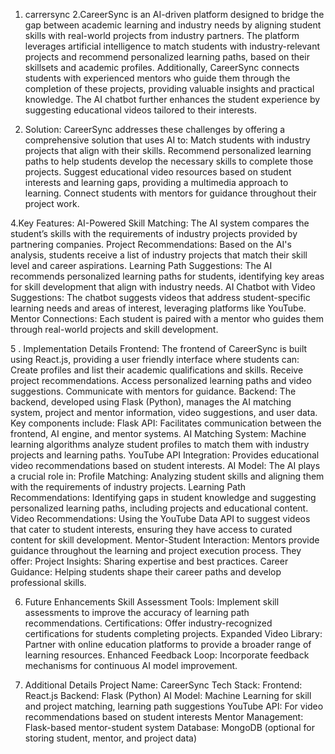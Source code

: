 1. carrersync
2.CareerSync is an AI-driven platform designed to bridge the gap between academic learning and industry needs by aligning student skills with real-world projects from industry partners. The platform leverages artificial intelligence to match students with industry-relevant projects and recommend personalized learning paths, based on their skillsets and academic profiles. Additionally, CareerSync connects students with experienced mentors who guide them through the completion of these projects, providing valuable insights and practical knowledge. The AI chatbot further enhances the student experience by suggesting educational videos tailored to their interests.

3. Solution:
CareerSync addresses these challenges by offering a comprehensive solution that uses AI to:
Match students with industry projects that align with their skills.
Recommend personalized learning paths to help students develop the necessary skills to complete those projects.
Suggest educational video resources based on student interests and learning gaps, providing a multimedia approach to learning.
Connect students with mentors for guidance throughout their project work.

4.Key Features:
AI-Powered Skill Matching: The AI system compares the student’s skills with the requirements of industry projects provided by partnering companies.
Project Recommendations: Based on the AI's analysis, students receive a list of industry projects that match their skill level and career aspirations.
Learning Path Suggestions: The AI recommends personalized learning paths for students, identifying key areas for skill development that align with industry needs.
AI Chatbot with Video Suggestions: The chatbot suggests videos that address student-specific learning needs and areas of interest, leveraging platforms like YouTube.
Mentor Connections: Each student is paired with a mentor who guides them through real-world projects and skill development.

5 . Implementation Details
Frontend:
   The frontend of CareerSync is built using React.js, providing a  user    friendly interface where students can:
   Create profiles and list their academic qualifications and skills.
   Receive project recommendations.
   Access personalized learning paths and video suggestions.
   Communicate with mentors for guidance.
        Backend:
           The backend, developed using Flask (Python), manages the AI matching system, project and mentor information, video suggestions, and user data. Key components include:
Flask API: Facilitates communication between the frontend, AI engine, and mentor systems.
AI Matching System: Machine learning algorithms analyze student profiles to match them with industry projects and learning paths.
YouTube API Integration: Provides educational video recommendations based on student interests.
      AI Model:
         The AI plays a crucial role in:
   Profile Matching: Analyzing student skills and aligning them with the requirements of industry projects.
  Learning Path Recommendations: Identifying gaps in student knowledge and suggesting personalized learning paths, including projects and educational content.
  Video Recommendations: Using the YouTube Data API to suggest videos that cater to student interests, ensuring they have access to curated content for skill development.
Mentor-Student Interaction: Mentors provide guidance throughout the learning and project execution process.
They offer: Project Insights: Sharing expertise and best practices.
Career Guidance: Helping students shape their career paths and develop professional skills.

6. Future Enhancements
Skill Assessment Tools: Implement skill assessments to improve the accuracy of learning path recommendations.
Certifications: Offer industry-recognized certifications for students completing projects.
Expanded Video Library: Partner with online education platforms to provide a broader range of learning resources.
Enhanced Feedback Loop: Incorporate feedback mechanisms for continuous AI model improvement.

8. Additional Details
Project Name: CareerSync
Tech Stack:
Frontend: React.js
Backend: Flask (Python)
AI Model: Machine Learning for skill and project matching, learning path suggestions
YouTube API: For video recommendations based on student interests
Mentor Management: Flask-based mentor-student system
Database: MongoDB (optional for storing student, mentor, and project data)
